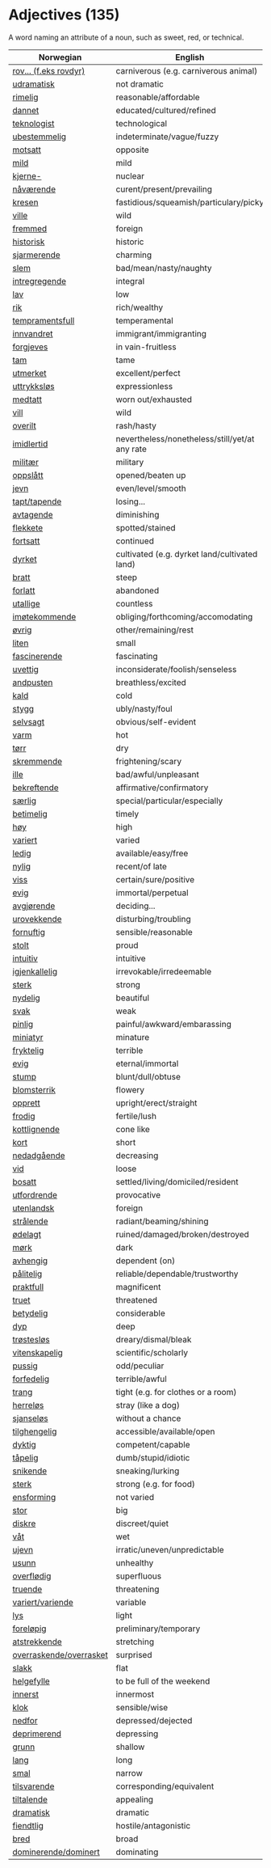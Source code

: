 # Adjectives (135)

A word naming an attribute of a noun, such as sweet, red, or technical.

| Norwegian | English |
| --- | --- |
| [rov... (f.eks rovdyr)](https://www.ordnett.no/search?language=no&phrase=rov...%20(f.eks%20rovdyr)) | carniverous (e.g. carniverous animal) |
| [udramatisk](https://www.ordnett.no/search?language=no&phrase=udramatisk) | not dramatic |
| [rimelig](https://www.ordnett.no/search?language=no&phrase=rimelig) | reasonable/affordable |
| [dannet](https://www.ordnett.no/search?language=no&phrase=dannet) | educated/cultured/refined |
| [teknologist](https://www.ordnett.no/search?language=no&phrase=teknologist) | technological |
| [ubestemmelig](https://www.ordnett.no/search?language=no&phrase=ubestemmelig) | indeterminate/vague/fuzzy |
| [motsatt](https://www.ordnett.no/search?language=no&phrase=motsatt) | opposite |
| [mild](https://www.ordnett.no/search?language=no&phrase=mild) | mild |
| [kjerne-](https://www.ordnett.no/search?language=no&phrase=kjerne-) | nuclear |
| [nåværende](https://www.ordnett.no/search?language=no&phrase=nåværende) | curent/present/prevailing |
| [kresen](https://www.ordnett.no/search?language=no&phrase=kresen) | fastidious/squeamish/particulary/picky |
| [ville](https://www.ordnett.no/search?language=no&phrase=ville) | wild |
| [fremmed](https://www.ordnett.no/search?language=no&phrase=fremmed) | foreign |
| [historisk](https://www.ordnett.no/search?language=no&phrase=historisk) | historic |
| [sjarmerende](https://www.ordnett.no/search?language=no&phrase=sjarmerende) | charming |
| [slem](https://www.ordnett.no/search?language=no&phrase=slem) | bad/mean/nasty/naughty |
| [intregregende](https://www.ordnett.no/search?language=no&phrase=intregregende) | integral |
| [lav](https://www.ordnett.no/search?language=no&phrase=lav) | low |
| [rik](https://www.ordnett.no/search?language=no&phrase=rik) | rich/wealthy |
| [tempramentsfull](https://www.ordnett.no/search?language=no&phrase=tempramentsfull) | temperamental |
| [innvandret](https://www.ordnett.no/search?language=no&phrase=innvandret) | immigrant/immigranting |
| [forgjeves](https://www.ordnett.no/search?language=no&phrase=forgjeves) | in vain-fruitless |
| [tam](https://www.ordnett.no/search?language=no&phrase=tam) | tame |
| [utmerket](https://www.ordnett.no/search?language=no&phrase=utmerket) | excellent/perfect |
| [uttrykksløs](https://www.ordnett.no/search?language=no&phrase=uttrykksløs) | expressionless |
| [medtatt](https://www.ordnett.no/search?language=no&phrase=medtatt) | worn out/exhausted |
| [vill](https://www.ordnett.no/search?language=no&phrase=vill) | wild |
| [overilt](https://www.ordnett.no/search?language=no&phrase=overilt) | rash/hasty |
| [imidlertid](https://www.ordnett.no/search?language=no&phrase=imidlertid) | nevertheless/nonetheless/still/yet/at any rate |
| [militær](https://www.ordnett.no/search?language=no&phrase=militær) | military |
| [oppslått](https://www.ordnett.no/search?language=no&phrase=oppslått) | opened/beaten up |
| [jevn](https://www.ordnett.no/search?language=no&phrase=jevn) | even/level/smooth |
| [tapt/tapende](https://www.ordnett.no/search?language=no&phrase=tapt/tapende) | losing... |
| [avtagende](https://www.ordnett.no/search?language=no&phrase=avtagende) | diminishing |
| [flekkete](https://www.ordnett.no/search?language=no&phrase=flekkete) | spotted/stained |
| [fortsatt](https://www.ordnett.no/search?language=no&phrase=fortsatt) | continued |
| [dyrket](https://www.ordnett.no/search?language=no&phrase=dyrket) | cultivated (e.g. dyrket land/cultivated land) |
| [bratt](https://www.ordnett.no/search?language=no&phrase=bratt) | steep |
| [forlatt](https://www.ordnett.no/search?language=no&phrase=forlatt) | abandoned |
| [utallige](https://www.ordnett.no/search?language=no&phrase=utallige) | countless |
| [imøtekommende](https://www.ordnett.no/search?language=no&phrase=imøtekommende) | obliging/forthcoming/accomodating |
| [øvrig](https://www.ordnett.no/search?language=no&phrase=øvrig) | other/remaining/rest |
| [liten](https://www.ordnett.no/search?language=no&phrase=liten) | small |
| [fascinerende](https://www.ordnett.no/search?language=no&phrase=fascinerende) | fascinating |
| [uvettig](https://www.ordnett.no/search?language=no&phrase=uvettig) | inconsiderate/foolish/senseless |
| [andpusten](https://www.ordnett.no/search?language=no&phrase=andpusten) | breathless/excited |
| [kald](https://www.ordnett.no/search?language=no&phrase=kald) | cold |
| [stygg](https://www.ordnett.no/search?language=no&phrase=stygg) | ubly/nasty/foul |
| [selvsagt](https://www.ordnett.no/search?language=no&phrase=selvsagt) | obvious/self-evident |
| [varm](https://www.ordnett.no/search?language=no&phrase=varm) | hot |
| [tørr](https://www.ordnett.no/search?language=no&phrase=tørr) | dry |
| [skremmende](https://www.ordnett.no/search?language=no&phrase=skremmende) | frightening/scary |
| [ille](https://www.ordnett.no/search?language=no&phrase=ille) | bad/awful/unpleasant |
| [bekreftende](https://www.ordnett.no/search?language=no&phrase=bekreftende) | affirmative/confirmatory |
| [særlig](https://www.ordnett.no/search?language=no&phrase=særlig) | special/particular/especially |
| [betimelig](https://www.ordnett.no/search?language=no&phrase=betimelig) | timely |
| [høy](https://www.ordnett.no/search?language=no&phrase=høy) | high |
| [variert](https://www.ordnett.no/search?language=no&phrase=variert) | varied |
| [ledig](https://www.ordnett.no/search?language=no&phrase=ledig) | available/easy/free |
| [nylig](https://www.ordnett.no/search?language=no&phrase=nylig) | recent/of late |
| [viss](https://www.ordnett.no/search?language=no&phrase=viss) | certain/sure/positive |
| [evig](https://www.ordnett.no/search?language=no&phrase=evig) | immortal/perpetual |
| [avgjørende](https://www.ordnett.no/search?language=no&phrase=avgjørende) | deciding... |
| [urovekkende](https://www.ordnett.no/search?language=no&phrase=urovekkende) | disturbing/troubling |
| [fornuftig](https://www.ordnett.no/search?language=no&phrase=fornuftig) | sensible/reasonable |
| [stolt](https://www.ordnett.no/search?language=no&phrase=stolt) | proud |
| [intuitiv](https://www.ordnett.no/search?language=no&phrase=intuitiv) | intuitive |
| [igjenkallelig](https://www.ordnett.no/search?language=no&phrase=igjenkallelig) | irrevokable/irredeemable |
| [sterk](https://www.ordnett.no/search?language=no&phrase=sterk) | strong |
| [nydelig](https://www.ordnett.no/search?language=no&phrase=nydelig) | beautiful |
| [svak](https://www.ordnett.no/search?language=no&phrase=svak) | weak |
| [pinlig](https://www.ordnett.no/search?language=no&phrase=pinlig) | painful/awkward/embarassing |
| [miniatyr](https://www.ordnett.no/search?language=no&phrase=miniatyr) | minature |
| [fryktelig](https://www.ordnett.no/search?language=no&phrase=fryktelig) | terrible |
| [evig](https://www.ordnett.no/search?language=no&phrase=evig) | eternal/immortal |
| [stump](https://www.ordnett.no/search?language=no&phrase=stump) | blunt/dull/obtuse |
| [blomsterrik](https://www.ordnett.no/search?language=no&phrase=blomsterrik) | flowery |
| [opprett](https://www.ordnett.no/search?language=no&phrase=opprett) | upright/erect/straight |
| [frodig](https://www.ordnett.no/search?language=no&phrase=frodig) | fertile/lush |
| [kottlignende](https://www.ordnett.no/search?language=no&phrase=kottlignende) | cone like |
| [kort](https://www.ordnett.no/search?language=no&phrase=kort) | short |
| [nedadgående](https://www.ordnett.no/search?language=no&phrase=nedadgående) | decreasing |
| [vid](https://www.ordnett.no/search?language=no&phrase=vid) | loose |
| [bosatt](https://www.ordnett.no/search?language=no&phrase=bosatt) | settled/living/domiciled/resident |
| [utfordrende](https://www.ordnett.no/search?language=no&phrase=utfordrende) | provocative |
| [utenlandsk](https://www.ordnett.no/search?language=no&phrase=utenlandsk) | foreign |
| [strålende](https://www.ordnett.no/search?language=no&phrase=strålende) | radiant/beaming/shining |
| [ødelagt](https://www.ordnett.no/search?language=no&phrase=ødelagt) | ruined/damaged/broken/destroyed |
| [mørk](https://www.ordnett.no/search?language=no&phrase=mørk) | dark |
| [avhengig](https://www.ordnett.no/search?language=no&phrase=avhengig) | dependent (on) |
| [pålitelig](https://www.ordnett.no/search?language=no&phrase=pålitelig) | reliable/dependable/trustworthy |
| [praktfull](https://www.ordnett.no/search?language=no&phrase=praktfull) | magnificent |
| [truet](https://www.ordnett.no/search?language=no&phrase=truet) | threatened |
| [betydelig](https://www.ordnett.no/search?language=no&phrase=betydelig) | considerable |
| [dyp](https://www.ordnett.no/search?language=no&phrase=dyp) | deep |
| [trøstesløs](https://www.ordnett.no/search?language=no&phrase=trøstesløs) | dreary/dismal/bleak |
| [vitenskapelig](https://www.ordnett.no/search?language=no&phrase=vitenskapelig) | scientific/scholarly |
| [pussig](https://www.ordnett.no/search?language=no&phrase=pussig) | odd/peculiar |
| [forfedelig](https://www.ordnett.no/search?language=no&phrase=forfedelig) | terrible/awful |
| [trang](https://www.ordnett.no/search?language=no&phrase=trang) | tight (e.g. for clothes or a room) |
| [herreløs](https://www.ordnett.no/search?language=no&phrase=herreløs) | stray (like a dog) |
| [sjanseløs](https://www.ordnett.no/search?language=no&phrase=sjanseløs) | without a chance |
| [tilghengelig](https://www.ordnett.no/search?language=no&phrase=tilghengelig) | accessible/available/open |
| [dyktig](https://www.ordnett.no/search?language=no&phrase=dyktig) | competent/capable |
| [tåpelig](https://www.ordnett.no/search?language=no&phrase=tåpelig) | dumb/stupid/idiotic |
| [snikende](https://www.ordnett.no/search?language=no&phrase=snikende) | sneaking/lurking |
| [sterk](https://www.ordnett.no/search?language=no&phrase=sterk) | strong (e.g. for food) |
| [ensforming](https://www.ordnett.no/search?language=no&phrase=ensforming) | not varied |
| [stor](https://www.ordnett.no/search?language=no&phrase=stor) | big |
| [diskre](https://www.ordnett.no/search?language=no&phrase=diskre) | discreet/quiet |
| [våt](https://www.ordnett.no/search?language=no&phrase=våt) | wet |
| [ujevn](https://www.ordnett.no/search?language=no&phrase=ujevn) | irratic/uneven/unpredictable |
| [usunn](https://www.ordnett.no/search?language=no&phrase=usunn) | unhealthy |
| [overflødig](https://www.ordnett.no/search?language=no&phrase=overflødig) | superfluous |
| [truende](https://www.ordnett.no/search?language=no&phrase=truende) | threatening |
| [variert/variende](https://www.ordnett.no/search?language=no&phrase=variert/variende) | variable |
| [lys](https://www.ordnett.no/search?language=no&phrase=lys) | light |
| [foreløpig](https://www.ordnett.no/search?language=no&phrase=foreløpig) | preliminary/temporary |
| [atstrekkende](https://www.ordnett.no/search?language=no&phrase=atstrekkende) | stretching |
| [overraskende/overrasket](https://www.ordnett.no/search?language=no&phrase=overraskende/overrasket) | surprised |
| [slakk](https://www.ordnett.no/search?language=no&phrase=slakk) | flat |
| [helgefylle](https://www.ordnett.no/search?language=no&phrase=helgefylle) | to be full of the weekend |
| [innerst](https://www.ordnett.no/search?language=no&phrase=innerst) | innermost |
| [klok](https://www.ordnett.no/search?language=no&phrase=klok) | sensible/wise |
| [nedfor](https://www.ordnett.no/search?language=no&phrase=nedfor) | depressed/dejected |
| [deprimerend](https://www.ordnett.no/search?language=no&phrase=deprimerend) | depressing |
| [grunn](https://www.ordnett.no/search?language=no&phrase=grunn) | shallow |
| [lang](https://www.ordnett.no/search?language=no&phrase=lang) | long |
| [smal](https://www.ordnett.no/search?language=no&phrase=smal) | narrow |
| [tilsvarende](https://www.ordnett.no/search?language=no&phrase=tilsvarende) | corresponding/equivalent |
| [tiltalende](https://www.ordnett.no/search?language=no&phrase=tiltalende) | appealing |
| [dramatisk](https://www.ordnett.no/search?language=no&phrase=dramatisk) | dramatic |
| [fiendtlig](https://www.ordnett.no/search?language=no&phrase=fiendtlig) | hostile/antagonistic |
| [bred](https://www.ordnett.no/search?language=no&phrase=bred) | broad |
| [dominerende/dominert](https://www.ordnett.no/search?language=no&phrase=dominerende/dominert) | dominating |

